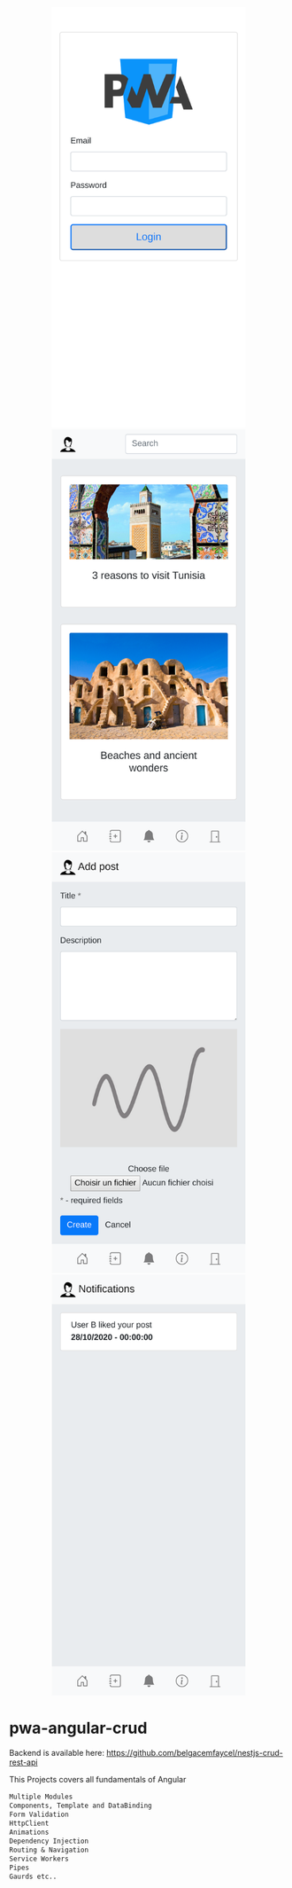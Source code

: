 <p align="center">

  <img src="https://github.com/belgacemfaycel/PWA-Angular/blob/master/src/assets/screenshots/img4.png" width="350" title="hover text">
  <img src="https://github.com/belgacemfaycel/PWA-Angular/blob/master/src/assets/screenshots/img1.png" width="350" title="hover text">
  <img src="https://github.com/belgacemfaycel/PWA-Angular/blob/master/src/assets/screenshots/img2.png" width="350" title="hover text">
  <img src="https://github.com/belgacemfaycel/PWA-Angular/blob/master/src/assets/screenshots/img3.png" width="350" title="hover text">
    
</p>


# pwa-angular-crud
 Backend is available here: https://github.com/belgacemfaycel/nestjs-crud-rest-api


This Projects covers all fundamentals of Angular

    Multiple Modules
    Components, Template and DataBinding
    Form Validation
    HttpClient
    Animations
    Dependency Injection
    Routing & Navigation
    Service Workers
    Pipes
    Gaurds etc..

